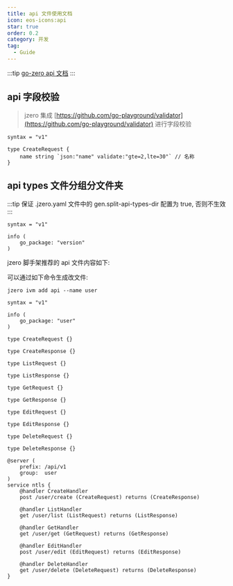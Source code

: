 ```yaml
---
title: api 文件使用文档
icon: eos-icons:api
star: true
order: 0.2
category: 开发
tag:
  - Guide
---
```


:::tip
[go-zero api 文档](https://go-zero.dev/docs/tutorials)
:::

## api 字段校验

> jzero 集成 [https://github.com/go-playground/validator](https://github.com/go-playground/validator) 进行字段校验

```api
syntax = "v1"

type CreateRequest {
    name string `json:"name" validate:"gte=2,lte=30"` // 名称
}
```

## api types 文件分组分文件夹

:::tip
保证 .jzero.yaml 文件中的 gen.split-api-types-dir 配置为 true, 否则不生效
:::

```api
syntax = "v1"

info (
	go_package: "version"
)
```

jzero 脚手架推荐的 api 文件内容如下:

可以通过如下命令生成改文件:

```shell
jzero ivm add api --name user
```

```api
syntax = "v1"

info (
	go_package: "user"
)

type CreateRequest {}

type CreateResponse {}

type ListRequest {}

type ListResponse {}

type GetRequest {}

type GetResponse {}

type EditRequest {}

type EditResponse {}

type DeleteRequest {}

type DeleteResponse {}

@server (
	prefix: /api/v1
	group:  user
)
service ntls {
	@handler CreateHandler
	post /user/create (CreateRequest) returns (CreateResponse)

	@handler ListHandler
	get /user/list (ListRequest) returns (ListResponse)

	@handler GetHandler
	get /user/get (GetRequest) returns (GetResponse)

	@handler EditHandler
	post /user/edit (EditRequest) returns (EditResponse)

	@handler DeleteHandler
	get /user/delete (DeleteRequest) returns (DeleteResponse)
}
```